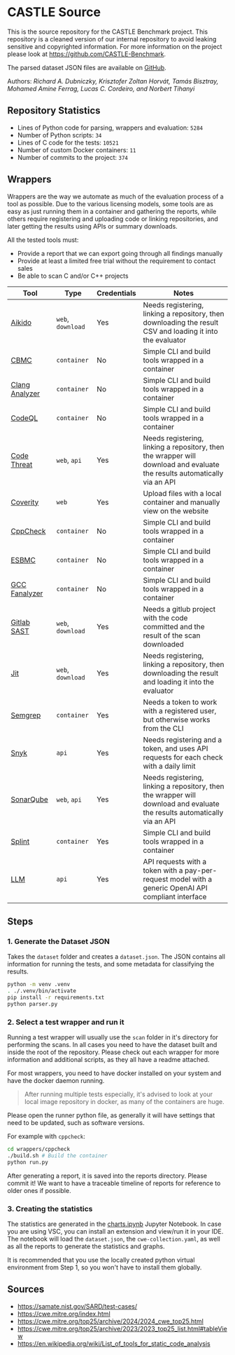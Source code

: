 # CASTLE Source

This is the source repository for the CASTLE Benchmark project. This repository is a cleaned version of our internal repository to avoid leaking sensitive and copyrighted information. For more information on the project please look at https://github.com/CASTLE-Benchmark.

The parsed dataset JSON files are available on [GitHub](https://github.com/CASTLE-Benchmark/CASTLE-Benchmark/tree/main/datasets).

Authors: _Richard A. Dubniczky, Krisztofer Zoltan Horvát, Tamás Bisztray, Mohamed Amine Ferrag, Lucas C. Cordeiro, and Norbert Tihanyi_

## Repository Statistics

- Lines of Python code for parsing, wrappers and evaluation: `5284`
- Number of Python scripts: `34`
- Lines of C code for the tests: `10521`
- Number of custom Docker containers: `11`
- Number of commits to the project: `374`

## Wrappers

Wrappers are the way we automate as much of the evaluation process of a tool as possible. Due to the various licensing models, some tools are as easy as just running them in a container and gathering the reports, while others require registering and uploading code or linking repositories, and later getting the results using APIs or summary downloads.

All the tested tools must:
- Provide a report that we can export going through all findings manually
- Provide at least a limited free trial without the requirement to contact sales
- Be able to scan C and/or C++ projects

|Tool|Type|Credentials|Notes|
|-|-|-|-|
|[Aikido](./wrappers/aikido/)|`web`, `download`|Yes|Needs registering, linking a repository, then downloading the result CSV and loading it into the evaluator|
|[CBMC](./wrappers/cbmc/)|`container`|No|Simple CLI and build tools wrapped in a container|
|[Clang Analyzer](./wrappers/clang-analyzer/)|`container`|No|Simple CLI and build tools wrapped in a container|
|[CodeQL](./wrappers/codeql/)|`container`|No|Simple CLI and build tools wrapped in a container|
|[Code Threat](./wrappers/codethreat/)|`web`, `api`|Yes|Needs registering, linking a repository, then the wrapper will download and evaluate the results automatically via an API|
|[Coverity](./wrappers/coverity/)|`web`|Yes|Upload files with a local container and manually view on the website|
|[CppCheck](./wrappers/cppcheck/)|`container`|No|Simple CLI and build tools wrapped in a container|
|[ESBMC](./wrappers/esbmc/)|`container`|No|Simple CLI and build tools wrapped in a container|
|[GCC Fanalyzer](./wrappers/gcc-fanalyzer/)|`container`|No|Simple CLI and build tools wrapped in a container|
|[Gitlab SAST](./wrappers/gcc-fanalyzer/)|`web`, `download`|Yes|Needs a gitlub project with the code committed and the result of the scan downloaded|
|[Jit](./wrappers/jit/)|`web`, `download`|Yes|Needs registering, linking a repository, then downloading the result and loading it into the evaluator|
|[Semgrep](./wrappers/semgrep/)|`container`|Yes|Needs a token to work with a registered user, but otherwise works from the CLI|
|[Snyk](./wrappers/snyk/)|`api`|Yes|Needs registering and a token, and uses API requests for each check with a daily limit|
|[SonarQube](./wrappers/snyk/)|`web`, `api`|Yes|Needs registering, linking a repository, then the wrapper will download and evaluate the results automatically via an API|
|[Splint](./wrappers/splint/)|`container`|Yes|Simple CLI and build tools wrapped in a container|
|[LLM](/wrappers/llm)|`api`|Yes|API requests with a token with a pay-per-request model with a generic OpenAI API compliant interface|

## Steps

### 1. Generate the Dataset JSON

Takes the `dataset` folder and creates a `dataset.json`. The JSON contains all information for running the tests, and some metadata for classifying the results.

```bash
python -m venv .venv
. ./.venv/bin/activate
pip install -r requirements.txt
python parser.py
```

### 2. Select a test wrapper and run it

Running a test wrapper will usually use the `scan` folder in it's directory for performing the scans. In all cases you need to have the dataset built and inside the root of the repository. Please check out each wrapper for more information and additional scripts, as they all have a readme attached.

For most wrappers, you need to have docker installed on your system and have the docker daemon running.

> After running multiple tests especially, it's advised to look at your local image repository in docker, as many of the containers are huge.

Please open the runner python file, as generally it will have settings that need to be updated, such as software versions.

For example with `cppcheck`:

```bash
cd wrappers/cppcheck
./build.sh # Build the container
python run.py
```

After generating a report, it is saved into the reports directory. Please commit it! We want to have a traceable timeline of reports for reference to older ones if possible.

### 3. Creating the statistics

The statistics are generated in the [charts.ipynb](./charts.ipynb) Jupyter Notebook. In case you are using VSC, you can install an extension and view/run it in your IDE. The notebook will load the `dataset.json`, the `cwe-collection.yaml`, as well as all the reports to generate the statistics and graphs.

It is recommended that you use the locally created python virtual environment from Step 1, so you won't have to install them globally.

## Sources

- https://samate.nist.gov/SARD/test-cases/
- https://cwe.mitre.org/index.html
- https://cwe.mitre.org/top25/archive/2024/2024_cwe_top25.html
- https://cwe.mitre.org/top25/archive/2023/2023_top25_list.html#tableView
- https://en.wikipedia.org/wiki/List_of_tools_for_static_code_analysis
